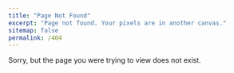 ```yaml
---
title: "Page Not Found"
excerpt: "Page not found. Your pixels are in another canvas."
sitemap: false
permalink: /404
---
```


Sorry, but the page you were trying to view does not exist.

